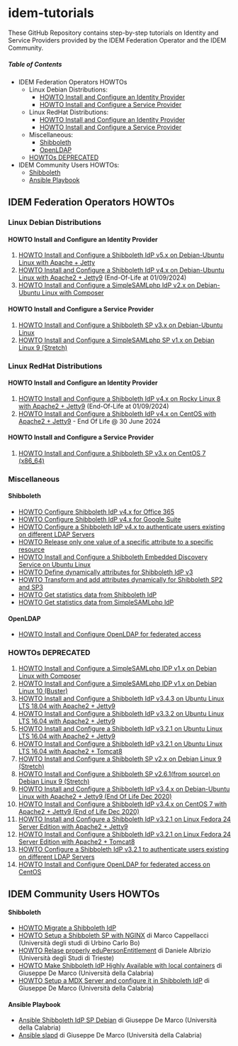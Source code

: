 # idem-tutorials
These GitHub Repository contains step-by-step tutorials on Identity and Service Providers provided by the IDEM Federation Operator and the IDEM Community.

##### Table of Contents
- IDEM Federation Operators HOWTOs
  * Linux Debian Distributions:
    + [HOWTO Install and Configure an Identity Provider](#howto-install-and-configure-an-identity-provider)
    + [HOWTO Install and Configure a Service Provider](#howto-install-and-configure-a-service-provider)
  * Linux RedHat Distributions:
    + [HOWTO Install and Configure an Identity Provider](#howto-install-and-configure-an-identity-provider-1)
    + [HOWTO Install and Configure a Service Provider](#howto-install-and-configure-a-service-provider-1)
  * Miscellaneous:
    + [Shibboleth](#shibboleth)
    + [OpenLDAP](#openldap)
  * [HOWTOs DEPRECATED](#howtos-deprecated)
- IDEM Community Users HOWTOs:
    + [Shibboleth](#shibboleth-1)
    + [Ansible Playbook](#ansible-playbook)
   
## IDEM Federation Operators HOWTOs

### Linux Debian Distributions

#### HOWTO Install and Configure an Identity Provider

1. [HOWTO Install and Configure a Shibboleth IdP v5.x on Debian-Ubuntu Linux with Apache + Jetty](./idem-fedops/HOWTO-Shibboleth/Identity%20Provider/Debian-Ubuntu/HOWTO%20Install%20and%20Configure%20a%20Shibboleth%20IdP%20v5.x%20on%20Debian-Ubuntu%20Linux%20with%20Apache%20%2B%20Jetty.rst)
2. [HOWTO Install and Configure a Shibboleth IdP v4.x on Debian-Ubuntu Linux with Apache2 + Jetty9](./idem-fedops/HOWTO-Shibboleth/Identity%20Provider/Debian-Ubuntu/HOWTO%20Install%20and%20Configure%20a%20Shibboleth%20IdP%20v4.x%20on%20Debian-Ubuntu%20Linux%20with%20Apache2%20%2B%20Jetty9.md) (End-Of-Life at 01/09/2024)
3. [HOWTO Install and Configure a SimpleSAMLphp IdP v2.x on Debian-Ubuntu Linux with Composer](./idem-fedops/HOWTO-SimpleSAMLphp/Identity%20Provider/HOWTO%20Install%20and%20Configure%20a%20SimpleSAMLphp%20IdP%20v2.x%20on%20Debian-Ubuntu%20Linux%20with%20Composer.md)

#### HOWTO Install and Configure a Service Provider

1. [HOWTO Install and Configure a Shibboleth SP v3.x on Debian-Ubuntu Linux](./idem-fedops/HOWTO-Shibboleth/Service%20Provider/Debian/HOWTO%20Install%20and%20Configure%20a%20Shibboleth%20SP%20v3.x%20on%20Debian-Ubuntu%20Linux.md)
2. [HOWTO Install and Configure a SimpleSAMLphp SP v1.x on Debian Linux 9 (Stretch)](./idem-fedops/HOWTO-SimpleSAMLphp/Service%20Provider/HOWTO%20Install%20and%20Configure%20a%20SimpleSAMLphp%20SP%20v1.x%20on%20Debian%20Linux%209%20(Stretch).md)

### Linux RedHat Distributions

#### HOWTO Install and Configure an Identity Provider

1. [HOWTO Install and Configure a Shibboleth IdP v4.x on Rocky Linux 8 with Apache2 + Jetty9](./idem-fedops/HOWTO-Shibboleth/Identity%20Provider/RockyLinux/HOWTO%20Install%20and%20Configure%20a%20Shibboleth%20IdP%20v4.x%20on%20Rocky%20Linux%208%20with%20Apache2%20+%20Jetty9.md) (End-Of-Life at 01/09/2024)
2. [HOWTO Install and Configure a Shibboleth IdP v4.x on CentOS with Apache2 + Jetty9](./idem-fedops/HOWTO-Shibboleth/Identity%20Provider/CentOS/HOWTO%20Install%20and%20Configure%20a%20Shibboleth%20IdP%20v4.x%20on%20CentOS%20with%20Apache2%20+%20Jetty9.md) - End Of Life @ 30 June 2024

#### HOWTO Install and Configure a Service Provider
1. [HOWTO Install and Configure a Shibboleth SP v3.x on CentOS 7 (x86_64)](./idem-fedops/HOWTO-Shibboleth/Service%20Provider/CentOS/HOWTO%20Install%20and%20Configure%20a%20Shibboleth%20SP%20v3.x%20on%20CentOS%207%20(x86_64).md)

### Miscellaneous

#### Shibboleth

* [HOWTO Configure Shibboleth IdP v4.x for Office 365](./idem-fedops/HOWTO-Shibboleth/Solutions/HOWTO%20Configure%20Shibboleth%20IdP%20v4.x%20for%20Office%20365.md)
* [HOWTO Configure Shibboleth IdP v4.x for Google Suite](./idem-fedops/HOWTO-Shibboleth/Solutions/HOWTO%20Configure%20Shibboleth%20IdP%20v4.x%20for%20Google%20Suite.md)
* [HOWTO Configure a Shibboleth IdP v4.x to authenticate users existing on different LDAP Servers](./idem-fedops/HOWTO-Shibboleth/Solutions/HOWTO%20Configure%20a%20Shibboleth%20IdP%20v4.x%20to%20authenticate%20users%20existing%20on%20different%20LDAP%20Servers.md)
* [HOWTO Release only one value of a specific attribute to a specific resource](./idem-fedops/HOWTO-Shibboleth/Solutions/HOWTO%20Release%20only%20one%20value%20of%20a%20specific%20attribute%20to%20a%20specific%20resource.md)
* [HOWTO Install and Configure a Shibboleth Embedded Discovery Service on Ubuntu Linux](./idem-fedops/HOWTO-Shibboleth/Embedded%20Discovery%20Service/Ubuntu/HOWTO%20Install%20and%20Configure%20a%20Shibboleth%20Embedded%20Discovery%20Service.md)
* [HOWTO Define dynamically attributes for Shibboleth IdP v3](./idem-fedops/HOWTO-Shibboleth/Solutions/HOWTO%20Define%20dynamically%20attributes%20for%20Shibboleth%20IdP%20v3.md)
* [HOWTO Transform and add attributes dynamically for Shibboleth SP2 and SP3](./idem-fedops/HOWTO-Shibboleth/Solutions/HOWTO%20Transform%20and%20add%20attributes%20dynamically%20for%20Shibboleth%20SP2%20and%20SP3.md)
* [HOWTO Get statistics data from Shibboleth IdP](./idem-fedops/HOWTO-Statistics/HOWTO%20Get%20statistics%20data%20from%20Shibboleth%20IdP.md#howto-get-statistics-data-from-shibboleth-idp)
* [HOWTO Get statistics data from SimpleSAMLphp IdP](./idem-fedops/HOWTO-Statistics/HOWTO%20Get%20statistics%20data%20from%20SimpleSAMLphp%20IdP.md)

#### OpenLDAP

* [HOWTO Install and Configure OpenLDAP for federated access](./idem-fedops/miscellaneous/HOWTO%20Install%20and%20Configure%20OpenLDAP%20for%20federated%20access.md#howto-install-and-configure-openldap-for-federated-access)

### HOWTOs DEPRECATED
1. [HOWTO Install and Configure a SimpleSAMLphp IDP v1.x on Debian Linux with Composer](https://github.com/ConsortiumGARR/idem-tutorials/blob/master/idem-fedops/HOWTO-SimpleSAMLphp/Identity%20Provider/HOWTO%20Install%20and%20Configure%20a%20SimpleSAMLphp%20IdP%20v1.x%20on%20Debian%20Linux%20with%20Composer.md#howto-install-and-configure-a-simplesamlphp-idp-v1x-on-debian-linux-with-composer)
2. [HOWTO Install and Configure a SimpleSAMLphp IDP v1.x on Debian Linux 10 (Buster)](./idem-fedops/HOWTO-SimpleSAMLphp/Identity%20Provider/HOWTO%20Install%20and%20Configure%20a%20SimpleSAMLphp%20IdP%20v1.x%20on%20Debian%20Linux%2010%20(Buster).md#howto-install-and-configure-a-simplesamlphp-idp-v1x-on-debian-linux-10-buster)
3. [HOWTO Install and Configure a Shibboleth IdP v3.4.3 on Ubuntu Linux LTS 18.04 with Apache2 + Jetty9](./idem-fedops/HOWTO-Shibboleth/Identity%20Provider/Ubuntu/HOWTO%20Install%20and%20Configure%20a%20Shibboleth%20IdP%20v3.4.3%20on%20Ubuntu%20Linux%20LTS%2018.04%20with%20Apache2%20%2B%20Jetty9.md#howto-install-and-configure-a-shibboleth-idp-v343-on-ubuntu-linux-lts-1804-with-apache2--jetty9)
4. [HOWTO Install and Configure a Shibboleth IdP v3.3.2 on Ubuntu Linux LTS 16.04 with Apache2 + Jetty9](./idem-fedops/HOWTO-Shibboleth/Identity%20Provider/Ubuntu/HOWTO%20Install%20and%20Configure%20a%20Shibboleth%20IdP%20v3.3.2%20on%20Ubuntu%20Linux%20LTS%2016.04%20with%20Apache2%20%2B%20Jetty9.md)
5. [HOWTO Install and Configure a Shibboleth IdP v3.2.1 on Ubuntu Linux LTS 16.04 with Apache2 + Jetty9](./idem-fedops/HOWTO-Shibboleth/Identity%20Provider/Ubuntu/HOWTO%20Install%20and%20Configure%20a%20Shibboleth%20IdP%20v3.2.1%20on%20Ubuntu%20Linux%20LTS%2016.04%20with%20Apache2%20%2B%20Jetty9.md)
6. [HOWTO Install and Configure a Shibboleth IdP v3.2.1 on Ubuntu Linux LTS 16.04 with Apache2 + Tomcat8](./idem-fedops/HOWTO-Shibboleth/Identity%20Provider/Ubuntu/HOWTO%20Install%20and%20Configure%20a%20Shibboleth%20IdP%20v3.2.1%20on%20Ubuntu%20Linux%20LTS%2016.04%20with%20Apache2%20%2B%20Tomcat8.md)
7. [HOWTO Install and Configure a Shibboleth SP v2.x on Debian Linux 9 (Stretch)](./idem-fedops/HOWTO-Shibboleth/Service%20Provider/Debian/HOWTO%20Install%20and%20Configure%20a%20Shibboleth%20SP%20v2.x%20on%20Debian%20Linux%209%20(Stretch).md)
8. [HOWTO Install and Configure a Shibboleth SP v2.6.1(from source) on Debian Linux 9 (Stretch)](./idem-fedops/HOWTO-Shibboleth/Service%20Provider/Debian/HOWTO%20Install%20and%20Configure%20a%20Shibboleth%20SP%20v2.6.1(from%20source)%20on%20Debian%20Linux%209%20(Stretch).md)
9. [HOWTO Install and Configure a Shibboleth IdP v3.4.x on Debian-Ubuntu Linux with Apache2 + Jetty9 (End Of Life Dec 2020)](./idem-fedops/HOWTO-Shibboleth/Identity%20Provider/Debian-Ubuntu/HOWTO%20Install%20and%20Configure%20a%20Shibboleth%20IdP%20v3.4.x%20on%20Debian-Ubuntu%20Linux%20with%20Apache2%20+%20Jetty9.md)
10. [HOWTO Install and Configure a Shibboleth IdP v3.4.x on CentOS 7 with Apache2 + Jetty9 (End of Life Dec 2020)](./idem-fedops/HOWTO-Shibboleth/Identity%20Provider/CentOS/HOWTO%20Install%20and%20Configure%20a%20Shibboleth%20IdP%20v3.4.x%20on%20CentOS%207%20with%20Apache2%20+%20Jetty9.md)
11. [HOWTO Install and Configure a Shibboleth IdP v3.2.1 on Linux Fedora 24 Server Edition with Apache2 + Jetty9](./idem-fedops/HOWTO-Shibboleth/Identity%20Provider/Fedora/HOWTO%20Install%20and%20Configure%20a%20Shibboleth%20IdP%20v3.2.1%20on%20Linux%20Fedora%2024%20Server%20Edition%20with%20Apache2%20%2B%20Jetty9.md)
12. [HOWTO Install and Configure a Shibboleth IdP v3.2.1 on Linux Fedora 24 Server Edition with Apache2 + Tomcat8](./idem-fedops/HOWTO-Shibboleth/Identity%20Provider/Fedora/HOWTO%20Install%20and%20Configure%20a%20Shibboleth%20IdP%20v3.2.1%20on%20Linux%20Fedora%2024%20Server%20Edition%20with%20Apache2%20%2B%20Tomcat8.md)
13. [HOWTO Configure a Shibboleth IdP v3.2.1 to authenticate users existing on different LDAP Servers](./idem-fedops/HOWTO-Shibboleth/Solutions/HOWTO%20Configure%20a%20Shibboleth%20IdP%20v3.2.1%20to%20authenticate%20Users%20existing%20on%20different%20LDAP%20Servers.md)
14. [HOWTO Install and Configure OpenLDAP for federated access on CentOS](./idem-fedops/miscellaneous/HOWTO%20Install%20and%20Configure%20OpenLDAP%20for%20federated%20access-CentOS.md)

## IDEM Community Users HOWTOs

#### Shibboleth

* [HOWTO Migrate a Shibboleth IdP](./idem-community/HOWTO-Shibboleth/Identity-Provider/HOW%20TO%20MIGRATE%20A%20SHIBBOLETH%20IDP.md#how-to-migrate-a-shibboleth-idp)
* [HOWTO Setup a Shibboleth SP with NGINX](./idem-community/HOWTO-Shibboleth/Service-Provider/Debian/HOW%20TO%20SETUP%20A%20SHIBBOLETH%20SP%20WITH%20NGINX.md) di Marco Cappellacci (Università degli studi di Urbino Carlo Bo)
* [HOWTO Relase properly eduPersonEntitlement](https://github.com/speedj/IdemDay18-Daniele/tree/master/eduPersonEntitlement#edupersonentitlement-valori-strettamente-necessari-agli-sp) di Daniele Albrizio (Università degli Studi di Trieste)
* [HOWTO Make Shibboleth IdP Highly Available with local containers](./idem-community/HOWTO-Shibboleth/Identity-Provider/HOWTO%20Make%20Shibboleth%20IdP%20Highly%20Available%20with%20local%20containers.md#howto-make-shibboleth-idp-highly-available-with-local-containers) di Giuseppe De Marco (Università della Calabria)
* [HOWTO Setup a MDX Server and configure it in Shibboleth IdP](./idem-community/HOWTO-Shibboleth/Identity-Provider/HOWTO%20Setup%20a%20MDX%20Server%20and%20configure%20it%20in%20Shibboleth%20IdP.md) di Giuseppe De Marco (Università della Calabria)

#### Ansible Playbook

* [Ansible Shibboleth IdP SP Debian](https://github.com/peppelinux/Ansible-Shibboleth-IDP-SP-Debian) di Giuseppe De Marco (Università della Calabria)
* [Ansible slapd](https://github.com/peppelinux/ansible-slapd-eduperson2016) di Giuseppe De Marco (Università della Calabria)
